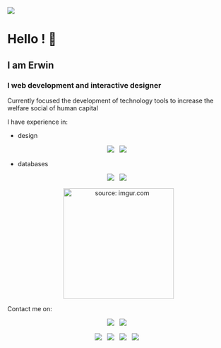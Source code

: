 ![](https://i.imgur.com/CobZE1e.png)

# Hello ! :wave: 
## I am Erwin 
### I web development and interactive designer

Currently focused the development of technology tools to increase the welfare social of human capital 

I have experience in:

  * design
<p align='center'>
<a href=''><img src='https://img.shields.io/badge/Behance-0054F7?style=for-the-badge&logo=behance&logoColor=white'></a>&nbsp;&nbsp;
<a href=''><img src='https://img.shields.io/badge/Dribbble-EA4C89?style=for-the-badge&logo=dribbble&logoColor=white'></a>&nbsp;&nbsp;

</p>


  * databases

<p align='center'>
<a href=''><img src='https://img.shields.io/badge/MySQL-005C84?style=for-the-badge&logo=mysql&logoColor=white'></a>&nbsp;&nbsp;
<a href=''><img src='https://img.shields.io/badge/MariaDB-003545?style=for-the-badge&logo=mariadb&logoColor=white'></a>&nbsp;&nbsp;
  
</p>


<p align='center'>
<a href="[url=https://imgur.com/On1VJCK][img]http://i.imgur.com/On1VJCKundefined.gif[/img][/url]"><img src="https://i.imgur.com/On1VJCK.gif" title="source: imgur.com" width=250px /></a>
</p>

Contact me on:

<p align='center'>
<a href='https://t.me/erwindevdesign/'><img src='https://img.shields.io/badge/Telegram-2CA5E0?style=for-the-badge&logo=telegram&logoColor=white'></a>&nbsp;&nbsp;
<a href='https://wa.me/527771867872/'><img src='https://img.shields.io/badge/WhatsApp-25D366?style=for-the-badge&logo=whatsapp&logoColor=white'></a>&nbsp;&nbsp;
  
</p>

<p align='center'>
<a href=''><img src='https://img.shields.io/badge/Adobe%20Illustrator-FF9A00?style=for-the-badge&logo=adobe%20illustrator&logoColor=white'></a>&nbsp;&nbsp;
<a href=''><img src='https://img.shields.io/badge/Adobe%20Photoshop-31A8FF?style=for-the-badge&logo=Adobe%20Photoshop&logoColor=black'></a>&nbsp;&nbsp;
<a href=''><img src='https://img.shields.io/badge/Adobe%20InDesign-FF3366?style=for-the-badge&logo=Adobe%20InDesign&logoColor=white'></a>&nbsp;&nbsp;
<a href=''><img src='https://img.shields.io/badge/Adobe%20XD-470137?style=for-the-badge&logo=Adobe%20XD&logoColor=#FF61F6'></a>&nbsp;&nbsp;
</p>


